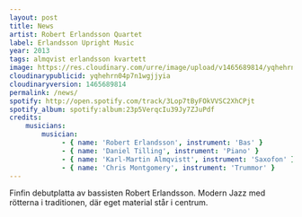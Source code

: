 ```yaml
---
layout: post
title: News
artist: Robert Erlandsson Quartet
label: Erlandsson Upright Music
year: 2013
tags: almqvist erlandsson kvartett
image: https://res.cloudinary.com/urre/image/upload/v1465689814/yqhehrn04p7n1wgjjyia.jpg
cloudinarypublicid: yqhehrn04p7n1wgjjyia
cloudinaryversion: 1465689814
permalink: /news/
spotify: http://open.spotify.com/track/3Lop7tByFOkVVSC2XhCPjt
spotify_album: spotify:album:23p5VerqcIu39Jy7ZJuPdf
credits:
    musicians:
        musician:
             - { name: 'Robert Erlandsson', instrument: 'Bas' }
             - { name: 'Daniel Tilling', instrument: 'Piano' }
             - { name: 'Karl-Martin Almqvistt', instrument: 'Saxofon' }
             - { name: 'Chris Montgomery', instrument: 'Trummor' }
---
```


Finfin debutplatta av bassisten Robert Erlandsson. Modern Jazz med rötterna i traditionen, där eget material står i centrum.